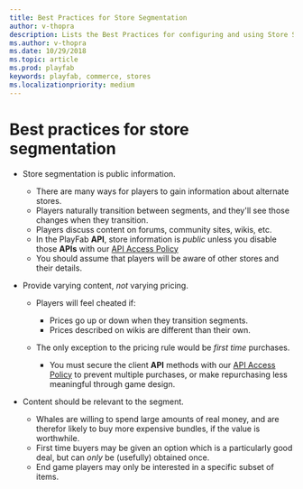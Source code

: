 ```yaml
---
title: Best Practices for Store Segmentation
author: v-thopra
description: Lists the Best Practices for configuring and using Store Segmentation.
ms.author: v-thopra
ms.date: 10/29/2018
ms.topic: article
ms.prod: playfab
keywords: playfab, commerce, stores
ms.localizationpriority: medium
---
```


# Best practices for store segmentation

- Store segmentation is public information.
  - There are many ways for players to gain information about alternate stores.
  - Players naturally transition between segments, and they'll see those changes when they transition.
  - Players discuss content on forums, community sites, wikis, etc.
  - In the PlayFab **API**, store information is *public* unless you disable those **APIs** with our [API Access Policy](../../config/gamemanager/api-access-policy.md)
  - You should assume that players will be aware of other stores and their details.

- Provide varying content, *not* varying pricing.
  - Players will feel cheated if:
    - Prices go up or down when they transition segments.
    - Prices described on wikis are different than their own.

  - The only exception to the pricing rule would be *first time* purchases.
    - You must secure the client **API** methods with our [API Access Policy](../../config/gamemanager/api-access-policy.md) to prevent multiple purchases, or make repurchasing less meaningful through game design.

- Content should be relevant to the segment.
  - Whales are willing to spend large amounts of real money, and are therefor likely to buy more expensive bundles, if the value is worthwhile.
  - First time buyers may be given an option which is a particularly good deal, but can *only* be (usefully) obtained once.
  - End game players may only be interested in a specific subset of items.
